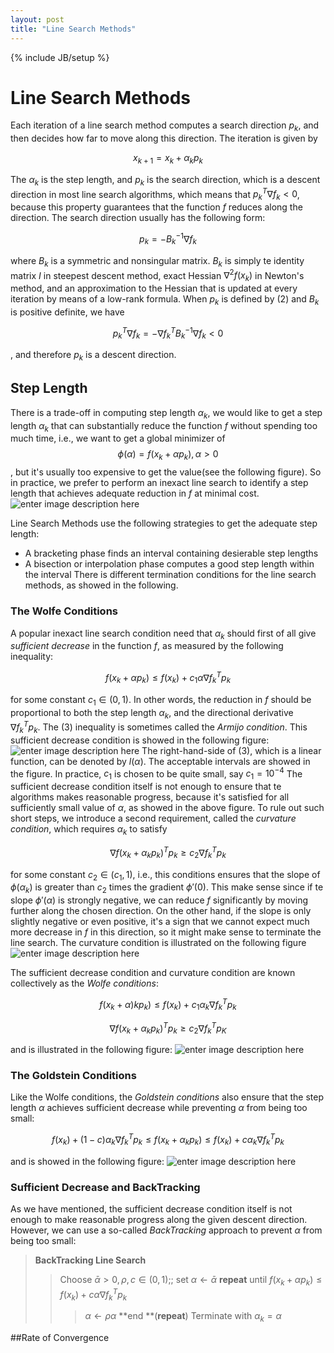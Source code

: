 ```yaml
---
layout: post
title: "Line Search Methods"
---
```

{% include JB/setup %}

Line Search Methods
===

Each iteration of a line search method computes a search direction $p_k$, and then decides how far to move along this direction. The iteration is given by

$$x_{k+1}=x_k + \alpha_k p_k\tag{1}$$

The $\alpha_k$ is the step length, and $p_k$ is the search direction, which is a descent direction in most line search algorithms, which means that $p_k^T\nabla f_k < 0$,  because this property guarantees that the function $f$ reduces along the direction. The search direction usually has the following form:

$$p_k=-B_k^{-1}\nabla f_k\tag{2}$$

where $B_k$ is a symmetric and nonsingular matrix. $B_k$ is simply te identity matrix $I$ in steepest descent method, exact Hessian $\nabla^2 f(x_k)$  in Newton's method, and an approximation to the Hessian that is updated at every iteration by means of a low-rank formula.
When $p_k$ is defined by $(2)$ and $B_k$ is positive definite, we have 

$$p_k^T\nabla f_k =-\nabla f_k^TB_k^{-1}\nabla f_k < 0$$

, and therefore $p_k$ is a descent direction.

## Step Length

There is a trade-off in computing step length $\alpha_k$, we would like to get a step length $\alpha_k$ that can substantially reduce the function $f$ without spending too much time, i.e., we want to get a global minimizer of $$\phi(\alpha) = f(x_k + \alpha p_k), \alpha > 0$$, but it's usually too expensive to get the value(see the following figure). So in practice, we prefer to perform an inexact line search to identify a step length that achieves adequate reduction in $f$ at minimal cost.
![enter image description here](https://lh3.googleusercontent.com/83JInNCEuvx_VL-dFjhTr0B0w3lcuaflvPT7STs-DQc=s0 "Screen Shot 2015-08-09 at 下午06.14.40.png")

Line Search Methods use the following strategies to get the adequate step length:
   - A bracketing phase finds an interval containing desierable step lengths
   - A bisection or interpolation phase computes a good step length within the interval
There is different termination conditions for the line search methods, as showed in the following.

### The Wolfe Conditions
A popular inexact line search condition need that $\alpha_k$ should first of all give *sufficient decrease* in the function $f$, as measured by the following inequality:

$$f(x_k + \alpha p_k) \leq f(x_k) + c_1\alpha \nabla f_k^Tp_k$$

for some constant $c_1 \in (0, 1)$. In other words, the reduction in $f$ should be proportional to both the step length $\alpha_k$, and the directional derivative $\nabla f_k^Tp_k \tag{3}$. The $(3)$ inequality is sometimes called the *Armijo condition*. This sufficient decrease condition is showed in the following figure:
![enter image description here](https://lh3.googleusercontent.com/whPcGe44NLU06n5PFZF5QSk5yCL1w_l2KjvsRkwhcyA=s0 "Screen Shot 2015-08-09 at 下午06.14.59.png")
 The right-hand-side of $(3)$, which is a linear function, can be denoted by $l(\alpha)$. The acceptable intervals are showed in the figure. In practice, $c_1$ is chosen to be quite small, say $c_1=10^{-4}$
The sufficient decrease condition itself is not enough to ensure that te algorithms makes reasonable progress, because it's satisfied for all sufficiently small value of $\alpha$, as showed in the above figure. To rule out such short steps, we introduce a second requirement, called the *curvature condition*, which requires $\alpha_k$ to satisfy

$$\nabla f(x_k + \alpha_k p_k)^Tp_k \geq c_2 \nabla f_k^Tp_k$$

 for some constant $c_2 \in (c_1, 1)$, i.e., this conditions ensures that the slope of $\phi(\alpha_k)$ is greater than $c_2$ times the gradient $\phi'(0)$.
This make sense since if te slope $\phi'(\alpha)$ is strongly negative, we can reduce $f$ significantly by moving further along the chosen direction. On the other hand, if the slope is only slightly negative or even positive, it's a sign that we cannot expect much more decrease in $f$ in this direction, so it might make sense to terminate the line search. The curvature condition is illustrated on the following figure
![enter image description here](https://lh3.googleusercontent.com/WdEEesKctLlcmcFaj-NNCvs5Ym4_81VhYvDt8ljpCPc=s0 "Screen Shot 2015-08-09 at 下午06.15.05.png")

The sufficient decrease condition and curvature condition are known collectively as the *Wolfe conditions*:

$$f(x_k + \alpha)kp_k) \leq f(x_k) + c_1 \alpha_k\nabla f_k^Tp_k \tag{4}$$

$$\nabla f(x_k + \alpha_kp_k)^Tp_k \geq c_2\nabla f_k^Tp_K \tag{5}$$

and is illustrated in the following figure:
![enter image description here](https://lh3.googleusercontent.com/cEQAj4MegLh_4tAEQ0flYpfm7FWXif4CKMBTDwfAnG4=s0 "Screen Shot 2015-08-09 at 下午06.15.12.png")

### The Goldstein Conditions
Like the Wolfe conditions, the *Goldstein conditions* also ensure that the step length $\alpha$ achieves sufficient decrease while preventing $\alpha$ from being too small:

$$f(x_k) + (1-c)\alpha_k\nabla f_k^Tp_k \leq f(x_k + \alpha_kp_k) \leq f(x_k) + c\alpha_k \nabla f_k^Tp_k$$

and is showed in the following figure:
![enter image description here](https://lh3.googleusercontent.com/H2J6x6a_C4EFKjY6oCVcDe2y8iaC9W8V8yEQB-xtdPk=s0 "Screen Shot 2015-08-09 at 下午06.15.22.png")

### Sufficient Decrease and BackTracking

As we have mentioned, the sufficient decrease condition itself is not enough to make reasonable progress along the given descent direction. However, we can use a so-called *BackTracking* approach to prevent $\alpha$ from being too small:

   > **BackTracking Line Search**
   > > Choose $\bar{\alpha} > 0,  \rho, c \in (0, 1);$; set $\alpha \gets \bar{\alpha}$
   > > **repeat** until $f(x_k + \alpha p_k) \leq f(x_k) + c\alpha \nabla f_k^Tp_k$
   > > > $\alpha \gets \rho \alpha$
   > > **end **(**repeat**)
   > > Terminate with $\alpha_k = \alpha$

##Rate of Convergence